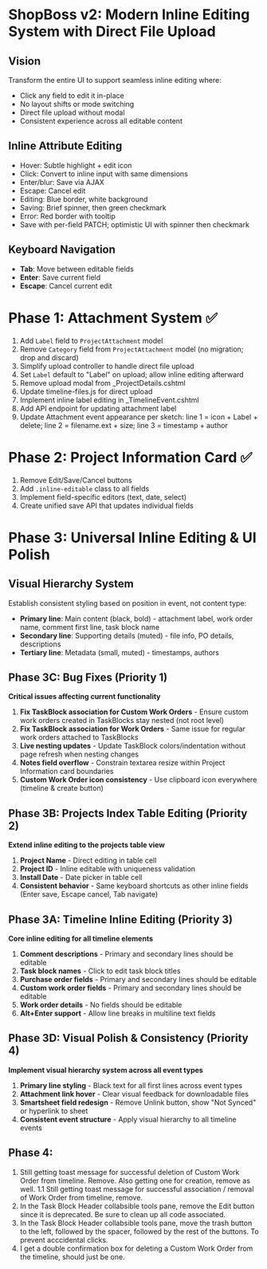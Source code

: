 # ShopBoss v2: Modern Inline Editing System with Direct File Upload

## Vision
Transform the entire UI to support seamless inline editing where:
- Click any field to edit it in-place
- No layout shifts or mode switching  
- Direct file upload without modal
- Consistent experience across all editable content

## Inline Attribute Editing
- Hover: Subtle highlight + edit icon
- Click: Convert to inline input with same dimensions
- Enter/blur: Save via AJAX
- Escape: Cancel edit
- Editing: Blue border, white background
- Saving: Brief spinner, then green checkmark
- Error: Red border with tooltip
- Save with per-field PATCH; optimistic UI with spinner then checkmark

## Keyboard Navigation
- **Tab**: Move between editable fields
- **Enter**: Save current field
- **Escape**: Cancel current edit

# Phase 1: Attachment System ✅
1. Add `Label` field to `ProjectAttachment` model
2. Remove `Category` field from `ProjectAttachment` model (no migration; drop and discard)
3. Simplify upload controller to handle direct file upload
4. Set `Label` default to "Label" on upload; allow inline editing afterward
5. Remove upload modal from _ProjectDetails.cshtml
6. Update timeline-files.js for direct upload
7. Implement inline label editing in _TimelineEvent.cshtml
8. Add API endpoint for updating attachment label
9. Update Attachment event appearance per sketch: line 1 = icon + Label + delete; line 2 = filename.ext + size; line 3 = timestamp + author

# Phase 2: Project Information Card ✅
1. Remove Edit/Save/Cancel buttons
2. Add `.inline-editable` class to all fields
3. Implement field-specific editors (text, date, select)
4. Create unified save API that updates individual fields

# Phase 3: Universal Inline Editing & UI Polish

## Visual Hierarchy System
Establish consistent styling based on position in event, not content type:
- **Primary line**: Main content (black, bold) - attachment label, work order name, comment first line, task block name
- **Secondary line**: Supporting details (muted) - file info, PO details, descriptions
- **Tertiary line**: Metadata (small, muted) - timestamps, authors

## Phase 3C: Bug Fixes (Priority 1)
**Critical issues affecting current functionality**
1. **Fix TaskBlock association for Custom Work Orders** - Ensure custom work orders created in TaskBlocks stay nested (not root level)
2. **Fix TaskBlock association for Work Orders** - Same issue for regular work orders attached to TaskBlocks
3. **Live nesting updates** - Update TaskBlock colors/indentation without page refresh when nesting changes
4. **Notes field overflow** - Constrain textarea resize within Project Information card boundaries
5. **Custom Work Order icon consistency** - Use clipboard icon everywhere (timeline & create button)

## Phase 3B: Projects Index Table Editing (Priority 2)
**Extend inline editing to the projects table view**
1. **Project Name** - Direct editing in table cell
2. **Project ID** - Inline editable with uniqueness validation
3. **Install Date** - Date picker in table cell
4. **Consistent behavior** - Same keyboard shortcuts as other inline fields (Enter save, Escape cancel, Tab navigate)

## Phase 3A: Timeline Inline Editing (Priority 3)
**Core inline editing for all timeline elements**
1. **Comment descriptions** - Primary and secondary lines should be editable
2. **Task block names** - Click to edit task block titles
3. **Purchase order fields** - Primary and secondary lines should be editable
4. **Custom work order fields** - Primary and secondary lines should be editable
5. **Work order details** - No fields should be editable
6. **Alt+Enter support** - Allow line breaks in multiline text fields

## Phase 3D: Visual Polish & Consistency (Priority 4)
**Implement visual hierarchy system across all event types**
1. **Primary line styling** - Black text for all first lines across event types
2. **Attachment link hover** - Clear visual feedback for downloadable files
3. **Smartsheet field redesign** - Remove Unlink button, show "Not Synced" or hyperlink to sheet
4. **Consistent event structure** - Apply visual hierarchy to all timeline events

## Phase 4:
1. Still getting toast message for successful deletion of Custom Work Order from timeline. Remove. Also getting one for creation, remove as well.
1.1 Still getting toast message for successful association / removal of Work Order from timeline, remove.
2. In the Task Block Header collabsible tools pane, remove the Edit button since it is deprecated. Be sure to clean up all code associated.
3. In the Task Block Header collabsible tools pane, move the trash button to the left, followed by the spacer, followed by the rest of the buttons. To prevent acccidental clicks.
4. I get a double confirmation box for deleting a Custom Work Order from the timeline, should just be one.

